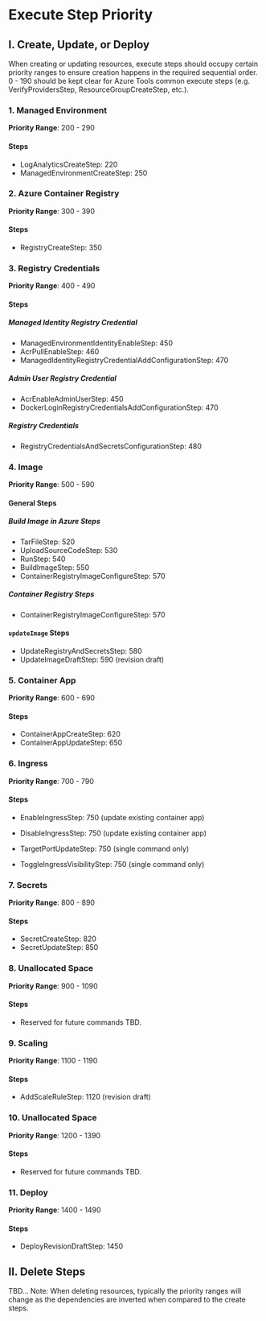 # Execute Step Priority

## I. Create, Update, or Deploy

When creating or updating resources, execute steps should occupy certain priority ranges to ensure creation happens in the required sequential order.
0 - 190 should be kept clear for Azure Tools common execute steps (e.g. VerifyProvidersStep, ResourceGroupCreateStep, etc.).

### 1. Managed Environment

<b>Priority Range</b>: 200 - 290

#### Steps

- LogAnalyticsCreateStep: 220
- ManagedEnvironmentCreateStep: 250

### 2. Azure Container Registry

<b>Priority Range</b>: 300 - 390

#### Steps

- RegistryCreateStep: 350

### 3. Registry Credentials

<b>Priority Range</b>: 400 - 490

#### Steps
##### Managed Identity Registry Credential
- ManagedEnvironmentIdentityEnableStep: 450
- AcrPullEnableStep: 460
- ManagedIdentityRegistryCredentialAddConfigurationStep: 470

##### Admin User Registry Credential
- AcrEnableAdminUserStep: 450
- DockerLoginRegistryCredentialsAddConfigurationStep: 470

##### Registry Credentials
- RegistryCredentialsAndSecretsConfigurationStep: 480

### 4. Image

<b>Priority Range</b>: 500 - 590

#### General Steps
##### Build Image in Azure Steps

- TarFileStep: 520
- UploadSourceCodeStep: 530
- RunStep: 540
- BuildImageStep: 550
- ContainerRegistryImageConfigureStep: 570

##### Container Registry Steps

- ContainerRegistryImageConfigureStep: 570

#### `updateImage` Steps

- UpdateRegistryAndSecretsStep: 580
- UpdateImageDraftStep: 590 (revision draft)

### 5. Container App

<b>Priority Range</b>: 600 - 690

#### Steps

- ContainerAppCreateStep: 620
- ContainerAppUpdateStep: 650

### 6. Ingress

<b>Priority Range</b>: 700 - 790

#### Steps

- EnableIngressStep: 750 (update existing container app)
- DisableIngressStep: 750 (update existing container app)

- TargetPortUpdateStep: 750 (single command only)
- ToggleIngressVisibilityStep: 750 (single command only)

### 7. Secrets

<b>Priority Range</b>: 800 - 890

#### Steps

- SecretCreateStep: 820
- SecretUpdateStep: 850

### 8. Unallocated Space

<b>Priority Range</b>: 900 - 1090

#### Steps

- Reserved for future commands TBD.

### 9. Scaling

<b>Priority Range</b>: 1100 - 1190

#### Steps

- AddScaleRuleStep: 1120 (revision draft)

### 10. Unallocated Space

<b>Priority Range</b>: 1200 - 1390

#### Steps

- Reserved for future commands TBD.

### 11. Deploy

<b>Priority Range</b>: 1400 - 1490

#### Steps

- DeployRevisionDraftStep: 1450

## II. Delete Steps

TBD...
Note: When deleting resources, typically the priority ranges will change as the dependencies are inverted when compared to the create steps.
